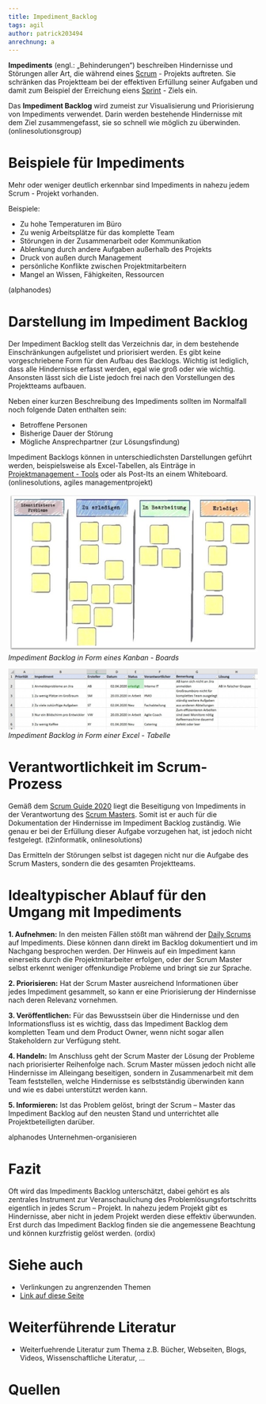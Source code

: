 ```yaml
---
title: Impediment_Backlog
tags: agil
author: patrick203494
anrechnung: a
---
```


**Impediments** (engl.: „Behinderungen“) beschreiben Hindernisse und Störungen aller Art, die während eines [Scrum](SCRUM.md) - Projekts auftreten. Sie schränken das Projektteam bei der effektiven Erfüllung seiner Aufgaben und damit zum Beispiel der Erreichung eiens [Sprint](Sprint.md) - Ziels ein. 

Das **Impediment Backlog** wird zumeist zur Visualisierung und Priorisierung von Impediments verwendet. Darin werden bestehende Hindernisse mit dem Ziel zusammengefasst, sie so schnell wie möglich zu überwinden.
(onlinesolutionsgroup)


# Beispiele für Impediments

Mehr oder weniger deutlich erkennbar sind Impediments in nahezu jedem Scrum - Projekt vorhanden. 

Beispiele:

* Zu hohe Temperaturen im Büro
* Zu wenig Arbeitsplätze für das komplette Team
* Störungen in der Zusammenarbeit oder Kommunikation
* Ablenkung durch andere Aufgaben außerhalb des Projekts
* Druck von außen durch Management 
* persönliche Konflikte zwischen Projektmitarbeitern
* Mangel an Wissen, Fähigkeiten, Ressourcen


(alphanodes)


# Darstellung im Impediment Backlog

Der Impediment Backlog stellt das Verzeichnis dar, in dem bestehende Einschränkungen aufgelistet und priorisiert werden. Es gibt keine vorgeschriebene Form für den Aufbau des Backlogs. Wichtig ist lediglich, dass alle Hindernisse erfasst werden, egal wie groß oder wie wichtig. Ansonsten lässt sich die Liste jedoch frei nach den Vorstellungen des Projektteams aufbauen.

Neben einer kurzen Beschreibung des Impediments sollten im Normalfall noch folgende Daten enthalten sein: 

* Betroffene Personen
* Bisherige Dauer der Störung
* Mögliche Ansprechpartner (zur Lösungsfindung)

Impediment Backlogs können in unterschiedlichsten Darstellungen geführt werden, beispielsweise als Excel-Tabellen, als Einträge in [Projektmanagement - Tools](Uebersicht_PM_Tools.md) oder als Post-Its an einem Whiteboard. (onlinesolutions, agiles managementprojekt)


![Impediment Backlog in Form eines Kanban - Boards](Impediment_Backlog/Kanbanboard.jpg)                                                    
*Impediment Backlog in Form eines Kanban - Boards*


![Impediment Backlog in Form einer Excel - Tabelle](Impediment_Backlog/b2ap3_large_Tabelle_Impedimen_20200805-060323_1.JPG)
*Impediment Backlog in Form einer Excel - Tabelle*


# Verantwortlichkeit im Scrum-Prozess

Gemäß dem [Scrum Guide 2020](Scrum_Guide.md) liegt die Beseitigung von Impediments in der Verantwortung des [Scrum Masters](Scrum_Master.md). Somit ist er auch für die Dokumentation der Hindernisse im Impediment Backlog zuständig. Wie genau er bei der Erfüllung dieser Aufgabe vorzugehen hat, ist jedoch nicht festgelegt.  (t2informatik, onlinesolutions)

Das Ermitteln der Störungen selbst ist dagegen nicht nur die Aufgabe des Scrum Masters, sondern die des gesamten Projektteams. 

# Idealtypischer Ablauf für den Umgang mit Impediments

**1. Aufnehmen:** In den meisten Fällen stößt man während der [Daily Scrums](Daily_Scrum.md) auf Impediments. Diese können dann direkt im Backlog dokumentiert und im Nachgang besprochen werden.
Der Hinweis auf ein Impediment kann einerseits durch die Projektmitarbeiter erfolgen, oder der Scrum Master selbst erkennt weniger offenkundige Probleme und bringt sie zur Sprache.


**2. Priorisieren:** Hat der Scrum Master ausreichend Informationen über jedes Impediment gesammelt, so kann er eine Priorisierung der Hindernisse nach deren Relevanz vornehmen.


**3. Veröffentlichen:** Für das Bewusstsein über die Hindernisse und den Informationsfluss ist es wichtig, dass das Impediment Backlog dem kompletten Team und dem Product Owner, wenn nicht sogar allen Stakeholdern zur Verfügung steht.


**4. Handeln:** Im Anschluss geht der Scrum Master der Lösung der Probleme nach priorisierter Reihenfolge nach. 
Scrum Master müssen jedoch nicht alle Hindernisse im Alleingang beseitigen, sondern in Zusammenarbeit mit dem Team feststellen, welche Hindernisse es selbstständig überwinden kann und wie es dabei unterstützt werden kann.


**5. Informieren:** Ist das Problem gelöst, bringt der Scrum – Master das Impediment Backlog auf den neusten Stand und unterrichtet alle Projektbeteiligten darüber. 


alphanodes
Unternehmen-organisieren

# Fazit

Oft wird das Impediments Backlog unterschätzt, dabei gehört es als zentrales Instrument zur Veranschaulichung des Problemlösungsfortschritts eigentlich in jedes Scrum – Projekt. In nahezu jedem Projekt gibt es Hindernisse, aber nicht in jedem Projekt werden diese effektiv überwunden. Erst durch das Impediment Backlog finden sie die angemessene Beachtung und können kurzfristig gelöst werden. (ordix)


# Siehe auch

* Verlinkungen zu angrenzenden Themen
* [Link auf diese Seite](Impediment_Backlog.md)

# Weiterführende Literatur

* Weiterfuehrende Literatur zum Thema z.B. Bücher, Webseiten, Blogs, Videos, Wissenschaftliche Literatur, ...

# Quellen

[^1]: Quellen die ihr im Text verwendet habt z.B. Bücher, Webseiten, Blogs, Videos, Wissenschaftliche Literatur, ... (eine Quelle in eine Zeile, keine Zeilenumbrüche machen)
[^2]: [A Guide to the Project Management Body of Knowledge (PMBOK® Guide)](https://www.pmi.org/pmbok-guide-standards/foundational/PMBOK)
[^3]: [Basic Formatting Syntax for GitHub flavored Markdown](https://docs.github.com/en/github/writing-on-github/getting-started-with-writing-and-formatting-on-github/basic-writing-and-formatting-syntax)
[^4]: [Advanced Formatting Syntax for GitHub flavored Markdown](https://docs.github.com/en/github/writing-on-github/working-with-advanced-formatting/organizing-information-with-tables)

